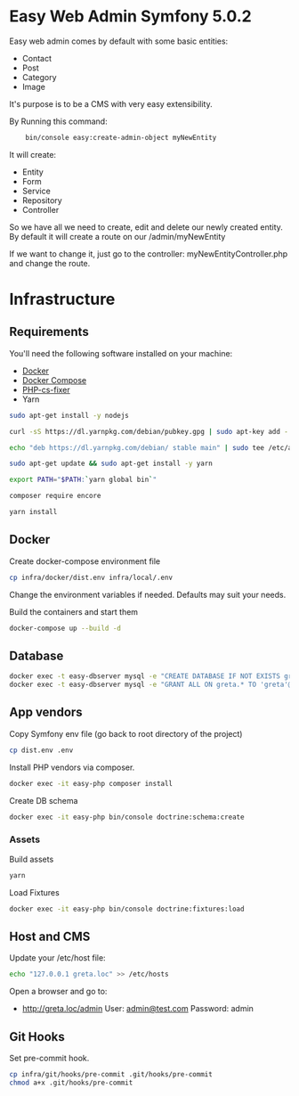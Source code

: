 # Easy Web Admin Symfony 5.0.2

Easy web admin comes by default with some basic entities:
- Contact
- Post
- Category
- Image

It's purpose is to be a CMS with very easy extensibility.

By Running this command:
```bash
    bin/console easy:create-admin-object myNewEntity
```

It will create:
- Entity
- Form
- Service
- Repository
- Controller

So we have all we need to create, edit and delete our newly created entity.
By default it will create a route on our /admin/myNewEntity

If we want to change it, just go to the controller: myNewEntityController.php and change the route.

# Infrastructure

## Requirements

You'll need the following software installed on your machine:

* [Docker](https://docs.docker.com/install/)
* [Docker Compose](https://docs.docker.com/compose/install/)
* [PHP-cs-fixer](http://cs.sensiolabs.org/)
* Yarn
```bash
sudo apt-get install -y nodejs

curl -sS https://dl.yarnpkg.com/debian/pubkey.gpg | sudo apt-key add -

echo "deb https://dl.yarnpkg.com/debian/ stable main" | sudo tee /etc/apt/sources.list.d/yarn.list

sudo apt-get update && sudo apt-get install -y yarn

export PATH="$PATH:`yarn global bin`"

composer require encore

yarn install 
```
## Docker

Create docker-compose environment file

```bash
cp infra/docker/dist.env infra/local/.env
```

Change the environment variables if needed. Defaults may suit your needs.

Build the containers and start them

```bash
docker-compose up --build -d
```

## Database

```bash
docker exec -t easy-dbserver mysql -e "CREATE DATABASE IF NOT EXISTS greta"
docker exec -t easy-dbserver mysql -e "GRANT ALL ON greta.* TO 'greta'@'%' IDENTIFIED BY 'greta'"
```

## App vendors

Copy Symfony env file (go back to root directory of the project)

```bash
cp dist.env .env
```

Install PHP vendors via composer.

```bash
docker exec -it easy-php composer install
```

Create DB schema

```bash
docker exec -it easy-php bin/console doctrine:schema:create
```

### Assets

Build assets
```bash
yarn
```

Load Fixtures
```bash
docker exec -it easy-php bin/console doctrine:fixtures:load
```

## Host and CMS

Update your /etc/host file:

```bash
echo "127.0.0.1 greta.loc" >> /etc/hosts
```

Open a browser and go to:

* http://greta.loc/admin
User: admin@test.com
Password: admin

## Git Hooks

Set pre-commit hook.

```bash
cp infra/git/hooks/pre-commit .git/hooks/pre-commit
chmod a+x .git/hooks/pre-commit
```




